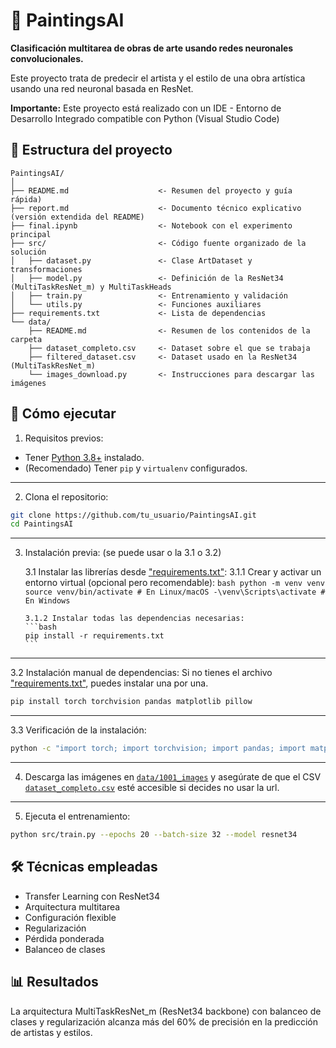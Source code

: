 # 🎨 PaintingsAI
**Clasificación multitarea de obras de arte usando redes neuronales convolucionales.**

Este proyecto trata de predecir el artista y el estilo de una obra artística usando una red neuronal basada en ResNet. 

**Importante:** Este proyecto está realizado con un IDE - Entorno de Desarrollo Integrado compatible con Python (Visual Studio Code)

## 📁 Estructura del proyecto
```
PaintingsAI/
│
├── README.md                    <- Resumen del proyecto y guía rápida)
├── report.md                    <- Documento técnico explicativo (versión extendida del README)
├── final.ipynb                  <- Notebook con el experimento principal
├── src/                         <- Código fuente organizado de la solución
│   ├── dataset.py               <- Clase ArtDataset y transformaciones
│   ├── model.py                 <- Definición de la ResNet34 (MultiTaskResNet_m) y MultiTaskHeads
│   ├── train.py                 <- Entrenamiento y validación
│   └── utils.py                 <- Funciones auxiliares 
├── requirements.txt             <- Lista de dependencias
└── data/                  
    ├── README.md                <- Resumen de los contenidos de la carpeta
    ├── dataset_completo.csv     <- Dataset sobre el que se trabaja
    ├── filtered_dataset.csv     <- Dataset usado en la ResNet34 (MultiTaskResNet_m)
    └── images_download.py       <- Instrucciones para descargar las imágenes

```

## 🚀 Cómo ejecutar
1. Requisitos previos:
- Tener [Python 3.8+](https://www.python.org/downloads/) instalado.
- (Recomendado) Tener `pip` y `virtualenv` configurados.

---

2. Clona el repositorio:
```bash
git clone https://github.com/tu_usuario/PaintingsAI.git
cd PaintingsAI
```

---

3. Instalación previa: (se puede usar o la 3.1 o 3.2)

   3.1 Instalar las librerías desde ["requirements.txt"](requirements.txt):
       3.1.1 Crear y activar un entorno virtual (opcional pero recomendable):
       ```bash
       python -m venv venv
       source venv/bin/activate # En Linux/macOS
       -\venv\Scripts\activate # En Windows
       ```

       3.1.2 Instalar todas las dependencias necesarias:
       ```bash
       pip install -r requirements.txt
       ```

---

   3.2 Instalación manual de dependencias:
   Si no tienes el archivo ["requirements.txt"](requirements.txt), puedes instalar una por una.
   ```bash
   pip install torch torchvision pandas matplotlib pillow
   ```

---

   3.3 Verificación de la instalación:
   ```bash
   python -c "import torch; import torchvision; import pandas; import matplotlib; from PIL import Image; print('Todo correcto')"
   ```

---

4. Descarga las imágenes en [`data/1001_images`](data/README.md) y asegúrate de que el CSV [`dataset_completo.csv`](data/dataset_completo) esté accesible si decides no usar la url.

---

5. Ejecuta el entrenamiento:
```bash
python src/train.py --epochs 20 --batch-size 32 --model resnet34
```

## 🛠️ Técnicas empleadas
* Transfer Learning con ResNet34
* Arquitectura multitarea
* Configuración flexible
* Regularización 
* Pérdida ponderada 
* Balanceo de clases

## 📊 Resultados
La arquitectura MultiTaskResNet_m (ResNet34 backbone) con balanceo de clases y regularización alcanza más del 60% de precisión en la predicción de artistas y estilos.
